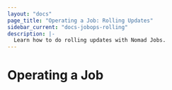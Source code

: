 ```yaml
---
layout: "docs"
page_title: "Operating a Job: Rolling Updates"
sidebar_current: "docs-jobops-rolling"
description: |-
  Learn how to do rolling updates with Nomad Jobs.
---
```


# Operating a Job

